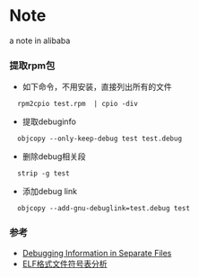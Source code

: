 # Note
a note in alibaba


### 提取rpm包
* 如下命令，不用安装，直接列出所有的文件
```
  rpm2cpio test.rpm  | cpio -div
```
* 提取debuginfo
```
  objcopy --only-keep-debug test test.debug
```
* 删除debug相关段
```
  strip -g test
```
* 添加debug link
```
  objcopy --add-gnu-debuglink=test.debug test
```

### 参考
* [Debugging Information in Separate Files](https://sourceware.org/gdb/onlinedocs/gdb/Separate-Debug-Files.html)
* [ELF格式文件符号表分析](http://guizhongyun.elastos.org/2013/03/27/elf%E6%A0%BC%E5%BC%8F%E6%96%87%E4%BB%B6%E7%AC%A6%E5%8F%B7%E8%A1%A8%E5%88%86%E6%9E%90/)
